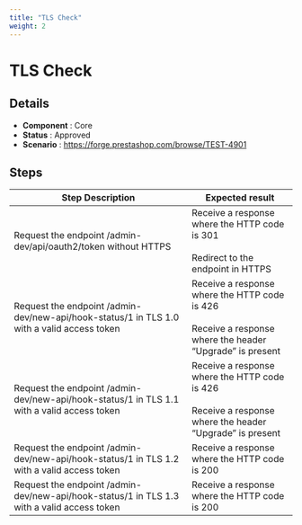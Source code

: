 ```yaml
---
title: "TLS Check"
weight: 2
---
```


# TLS Check
## Details
* **Component** : Core
* **Status** : Approved
* **Scenario** : https://forge.prestashop.com/browse/TEST-4901

## Steps
| Step Description | Expected result |
| ----- | ----- |
| Request the endpoint /admin-dev/api/oauth2/token without HTTPS | Receive a response where the HTTP code is 301<br><br>Redirect to the endpoint in HTTPS |
| Request the endpoint /admin-dev/new-api/hook-status/1 in TLS 1.0 with a valid access token | Receive a response where the HTTP code is 426<br><br>Receive a response where the header “Upgrade” is present |
| Request the endpoint /admin-dev/new-api/hook-status/1 in TLS 1.1 with a valid access token | Receive a response where the HTTP code is 426<br><br>Receive a response where the header “Upgrade” is present |
| Request the endpoint /admin-dev/new-api/hook-status/1 in TLS 1.2 with a valid access token | Receive a response where the HTTP code is 200 |
| Request the endpoint /admin-dev/new-api/hook-status/1 in TLS 1.3 with a valid access token | Receive a response where the HTTP code is 200 |